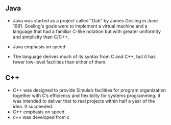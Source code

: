 ## Java
* Java was started as a project called "Oak" by James Gosling in June 1991. Gosling's goals were to implement a virtual machine and a language that had a familiar C-like notation but with greater uniformity and simplicity than C/C++. 

* Java emphasis on speed

* The language derives much of its syntax from C and C++, but it has fewer low-level facilities than either of them.

## C++
* C++ was designed to provide Simula’s facilities for program organization together with C’s efficiency and flexibility for systems programming. It was intended to deliver that to real projects within half a year of the idea. It succeeded.
* C++ emphasis on speed
* c++ was developed from c
